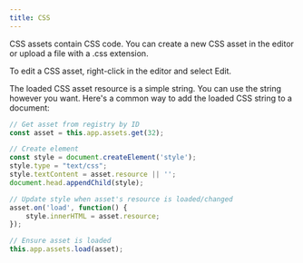 ```yaml
---
title: CSS
---
```


CSS assets contain CSS code. You can create a new CSS asset in the editor or upload a file with a .css extension.

To edit a CSS asset, right-click in the editor and select Edit.

The loaded CSS asset resource is a simple string. You can use the string however you want. Here's a common way to add the loaded CSS string to a document:

```javascript
// Get asset from registry by ID
const asset = this.app.assets.get(32);

// Create element
const style = document.createElement('style');
style.type = "text/css";
style.textContent = asset.resource || '';
document.head.appendChild(style);

// Update style when asset's resource is loaded/changed
asset.on('load', function() {
    style.innerHTML = asset.resource;
});

// Ensure asset is loaded
this.app.assets.load(asset);
```
